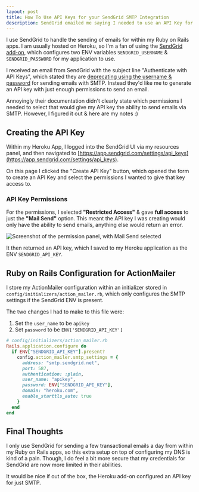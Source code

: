 ```yaml
---
layout: post
title: How To Use API Keys for your SendGrid SMTP Integration
description: SendGrid emailed me saying I needed to use an API Key for their Heroku Add-on. Here is how I configured it for Ruby on Rails.
---
```


I use SendGrid to handle the sending of emails for within my Ruby on Rails apps. I am usually hosted on Heroku, so I'm a fan of using the [SendGrid add-on](https://elements.heroku.com/addons/sendgrid), which configures two ENV variables `SENDGRID_USERNAME` & `SENDGRID_PASSWORD` for my application to use.

I received an email from SendGrid with the subject line "Authenticate with API Keys", which stated they are [deprecating using the username & password](https://sendgrid.com/docs/for-developers/sending-email/upgrade-your-authentication-method-to-api-keys/#upgrade-to-api-keys-for-your-smtp-integration) for sending emails with SMTP. Instead they'd like me to generate an API key with just enough permissions to send an email.

Annoyingly their documentation didn't clearly state which permissions I needed to select that would give my API key the ability to send emails via SMTP. However, I figured it out & here are my notes :)

## Creating the API Key

Within my Heroku App, I logged into the SendGrid UI via my resources panel, and then navigated to [https://app.sendgrid.com/settings/api_keys](https://app.sendgrid.com/settings/api_keys).

On this page I clicked the "Create API Key" button, which opened the form to create an API Key and select the permissions I wanted to give that key access to.

### API Key Permissions

For the permissions, I selected **"Restricted Access"** & gave **full access** to just the **"Mail Send"** option. This meant the API key I was creating would only have the ability to send emails, anything else would return an error.

![Screenshot of the permission panel, with Mail Send selected](/2021/01/sendgrid-api-key-smtp-permission.png)

It then returned an API key, which I saved to my Heroku application as the ENV `SENDGRID_API_KEY`.

## Ruby on Rails Configuration for ActionMailer

I store my ActionMailer configuration within an initializer stored in `config/initializers/action_mailer.rb`, which only configures the SMTP settings if the SendGrid ENV is present.

The two changes I had to make to this file were:

1. Set the `user_name` to be `apikey`
2. Set `password` to be `ENV['SENDGRID_API_KEY']`

```ruby
# config/initializers/action_mailer.rb
Rails.application.configure do
  if ENV["SENDGRID_API_KEY"].present?
    config.action_mailer.smtp_settings = {
      address: "smtp.sendgrid.net",
      port: 587,
      authentication: :plain,
      user_name: "apikey",
      password: ENV["SENDGRID_API_KEY"],
      domain: "heroku.com",
      enable_starttls_auto: true
    }
  end
end
```

## Final Thoughts

I only use SendGrid for sending a few transactional emails a day from within my Ruby on Rails apps, so this extra setup on top of configuring my DNS is kind of a pain. Though, I do feel a bit more secure that my credentials for SendGrid are now more limited in their abilities.

It would be nice if out of the box, the Heroku add-on configured an API key for just SMTP.

